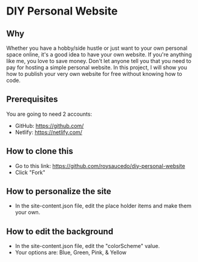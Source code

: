# DIY Personal Website
## Why
Whether you have a hobby/side hustle or just want to your own personal space online, it's a good idea to have your own website.
If you're anything like me, you love to save money. Don't let anyone tell you that you need to pay for hosting a simple personal website.
In this project, I will show you how to publish your very own website for free without knowing how to code.

## Prerequisites
You are going to need 2 accounts:
* GitHub: https://github.com/
* Netlify: https://netlify.com/

## How to clone this
* Go to this link: https://github.com/roysaucedo/diy-personal-website
* Click "Fork"

## How to personalize the site
* In the site-content.json file, edit the place holder items and make them your own.

## How to edit the background
* In the site-content.json file, edit the "colorScheme" value.
* Your options are: Blue, Green, Pink, & Yellow

